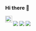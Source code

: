 ### Hi there 👋

<a href="https://www.facebook.com/ehdecosmicat">
  <img align="left" alt="fb_logo" width="22px" src="https://cdn1.iconfinder.com/data/icons/social-media-2285/512/Colored_Facebook3_svg-512.png" />
</a>

</br>


<img src="https://github-readme-stats.vercel.app/api?username=jbarry302&show_icons=true&theme=dark"/>
<img src="https://github-readme-stats.vercel.app/api/top-langs?username=jbarry302&layout=compact&theme=dark"/>
<img src="https://github-readme-stats.vercel.app/api?username=jbarry302&show_icons=true&theme=dark"/>
